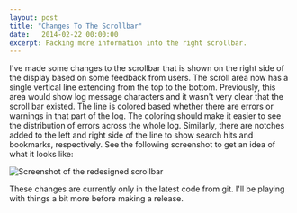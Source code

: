 ```yaml
---
layout: post
title: "Changes To The Scrollbar"
date:   2014-02-22 00:00:00
excerpt: Packing more information into the right scrollbar.
---
```


I've made some changes to the scrollbar that is shown on the right side of the
display based on some feedback from users. The scroll area now has a single
vertical line extending from the top to the bottom. Previously, this area would
show log message characters and it wasn't very clear that the scroll bar
existed. The line is colored based whether there are errors or warnings in that
part of the log. The coloring should make it easier to see the distribution of
errors across the whole log. Similarly, there are notches added to the left and
right side of the line to show search hits and bookmarks, respectively. See the
following screenshot to get an idea of what it looks like:

![Screenshot of the redesigned scrollbar](/assets/images/scrollbar-change-2.png)

These changes are currently only in the latest code from git. I'll be playing
with things a bit more before making a release.
